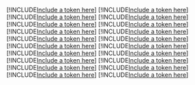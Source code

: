 [!INCLUDE[Include a token here](refs1531718370086/r1.md)]
[!INCLUDE[Include a token here](refs1531718370086/r2.md)]
[!INCLUDE[Include a token here](refs1531718370086/r3.md)]
[!INCLUDE[Include a token here](refs1531718370086/r4.md)]
[!INCLUDE[Include a token here](refs1531718370086/r5.md)]
[!INCLUDE[Include a token here](refs1531718370086/r6.md)]
[!INCLUDE[Include a token here](refs1531718370086/r7.md)]
[!INCLUDE[Include a token here](refs1531718370086/r8.md)]
[!INCLUDE[Include a token here](refs1531718370086/r9.md)]
[!INCLUDE[Include a token here](refs1531718370086/r10.md)]
[!INCLUDE[Include a token here](refs1531718370086/r11.md)]
[!INCLUDE[Include a token here](refs1531718370086/r12.md)]
[!INCLUDE[Include a token here](refs1531718370086/r13.md)]
[!INCLUDE[Include a token here](refs1531718370086/r14.md)]
[!INCLUDE[Include a token here](refs1531718370086/r15.md)]
[!INCLUDE[Include a token here](refs1531718370086/r16.md)]
[!INCLUDE[Include a token here](refs1531718370086/r17.md)]
[!INCLUDE[Include a token here](refs1531718370086/r18.md)]
[!INCLUDE[Include a token here](refs1531718370086/r19.md)]
[!INCLUDE[Include a token here](refs1531718370086/r20.md)]